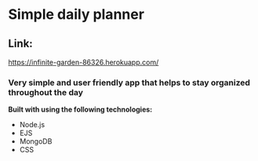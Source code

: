 # Simple daily planner

## Link:
https://infinite-garden-86326.herokuapp.com/

### Very simple and user friendly app that helps to stay organized throughout the day

**Built with using the following technologies:**
- Node.js
- EJS
- MongoDB
- CSS
